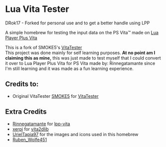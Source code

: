Lua Vita Tester
==================

DRok17 - Forked for personal use and to get a better handle using LPP

A simple homebrew for testing the input data on the PS Vita™ made on [Lua Player Plus Vita](https://github.com/Rinnegatamante/lpp-vita)

This is a fork of SMOKE5's [VitaTester](https://github.com/SMOKE5/VitaTester)    
This project was done mainly for self learning purposes.
**At no point am I claiming this as mine,** this was just made to test myself that I 
could convert it over to Lua Player Plus Vita for PS Vita made by: Rinnegatamante
since I'm still learning and it was made as a fun learning experience. 


## Credits to:

- Original VitaTester [SMOKE5](https://github.com/SMOKE5) for [VitaTester](https://github.com/SMOKE5/VitaTester)

## Extra Credits

- [Rinnegatamante](https://github.com/Rinnegatamante) for [lpp-vita](https://github.com/Rinnegatamante/lpp-vita)
- [xerpi](https://github.com/xerpi) for [vita2dlib](https://github.com/xerpi/vita2dlib)
- [UrielTapia97](https://twitter.com/UrielTapia97) for the images and icons used in this homebrew
- [Ruben_Wolfe451](https://twitter.com/Ruben_Wolfe451)
